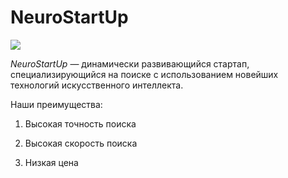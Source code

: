 # NeuroStartUp

![](https://netology-code.github.io/git-homeworks/introduction/assets/logo.png)


*NeuroStartUp* — динамически развивающийся стартап, специализирующийся на поиске с использованием новейших технологий искусственного интеллекта.

Наши преимущества:

1. Высокая точность поиска

2. Высокая скорость поиска

3. Низкая цена

[//]: # ()
[//]: # (# Список клиентов)

[//]: # ()
[//]: # (Мы на столько крутые, что уже успели поработать со следующими компаниями:)

[//]: # ()
[//]: # (1. ООО «Рога и копыта»)

[//]: # (2. Издательство «Читый лист»)

[//]: # (3. Космопорт «Черезтерновый Кзвёздный»)

[//]: # (4. Дизайн-студия имени Слишком Известного Персонажа)

[//]: # ()
[//]: # (Нас можно найти в [google.com. ]&#40;https://www.google.com/&#41;)

